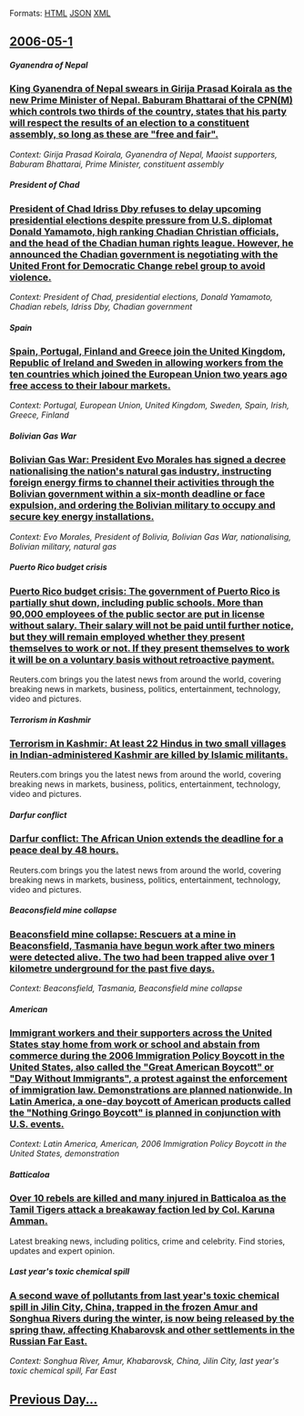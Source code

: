 
Formats: [HTML](2006/05/1/index.html)  [JSON](2006/05/1/index.json)  [XML](2006/05/1/index.xml)  

## [2006-05-1](/news/2006/05/1/index.md)

##### Gyanendra of Nepal
### [ King Gyanendra of Nepal swears in Girija Prasad Koirala as the new Prime Minister of Nepal. Baburam Bhattarai of the CPN(M) which controls two thirds of the country, states that his party will respect the results of an election to a constituent assembly, so long as these are "free and fair". ](/news/2006/05/1/king-gyanendra-of-nepal-swears-in-girija-prasad-koirala-as-the-new-prime-minister-of-nepal-baburam-bhattarai-of-the-cpn-m-which-controls.md)
_Context: Girija Prasad Koirala, Gyanendra of Nepal, Maoist supporters, Baburam Bhattarai, Prime Minister, constituent assembly_

##### President of Chad
### [ President of Chad Idriss Dby refuses to delay upcoming presidential elections despite pressure from U.S. diplomat Donald Yamamoto, high ranking Chadian Christian officials, and the head of the Chadian human rights league. However, he announced the Chadian government is negotiating with the United Front for Democratic Change rebel group to avoid violence. ](/news/2006/05/1/president-of-chad-idriss-deby-refuses-to-delay-upcoming-presidential-elections-despite-pressure-from-u-s-diplomat-donald-yamamoto-high-ra.md)
_Context: President of Chad, presidential elections, Donald Yamamoto, Chadian rebels, Idriss Dby, Chadian government_

##### Spain
### [ Spain, Portugal, Finland and Greece join the United Kingdom, Republic of Ireland and Sweden in allowing workers from the ten countries which joined the European Union two years ago free access to their labour markets. ](/news/2006/05/1/spain-portugal-finland-and-greece-join-the-united-kingdom-republic-of-ireland-and-sweden-in-allowing-workers-from-the-ten-countries-whic.md)
_Context: Portugal, European Union, United Kingdom, Sweden, Spain, Irish, Greece, Finland_

##### Bolivian Gas War
### [ Bolivian Gas War: President Evo Morales has signed a decree nationalising the nation's natural gas industry, instructing foreign energy firms to channel their activities through the Bolivian government within a six-month deadline or face expulsion, and ordering the Bolivian military to occupy and secure key energy installations. ](/news/2006/05/1/bolivian-gas-war-president-evo-morales-has-signed-a-decree-nationalising-the-nation-s-natural-gas-industry-instructing-foreign-energy-fir.md)
_Context: Evo Morales, President of Bolivia, Bolivian Gas War, nationalising, Bolivian military, natural gas_

##### Puerto Rico budget crisis
### [ Puerto Rico budget crisis: The government of Puerto Rico is partially shut down, including public schools. More than 90,000 employees of the public sector are put in license without salary. Their salary will not be paid until further notice, but they will remain employed whether they present themselves to work or not. If they present themselves to work it will be on a voluntary basis without retroactive payment. ](/news/2006/05/1/puerto-rico-budget-crisis-the-government-of-puerto-rico-is-partially-shut-down-including-public-schools-more-than-90-000-employees-of-th.md)
Reuters.com brings you the latest news from around the world, covering breaking news in markets, business, politics, entertainment, technology, video and pictures.

##### Terrorism in Kashmir
### [ Terrorism in Kashmir: At least 22 Hindus in two small villages in Indian-administered Kashmir are killed by Islamic militants. ](/news/2006/05/1/terrorism-in-kashmir-at-least-22-hindus-in-two-small-villages-in-indian-administered-kashmir-are-killed-by-islamic-militants.md)
Reuters.com brings you the latest news from around the world, covering breaking news in markets, business, politics, entertainment, technology, video and pictures.

##### Darfur conflict
### [ Darfur conflict: The African Union extends the deadline for a peace deal by 48 hours. ](/news/2006/05/1/darfur-conflict-the-african-union-extends-the-deadline-for-a-peace-deal-by-48-hours.md)
Reuters.com brings you the latest news from around the world, covering breaking news in markets, business, politics, entertainment, technology, video and pictures.

##### Beaconsfield mine collapse
### [ Beaconsfield mine collapse: Rescuers at a mine in Beaconsfield, Tasmania have begun work after two miners were detected alive. The two had been trapped alive over 1 kilometre underground for the past five days. ](/news/2006/05/1/beaconsfield-mine-collapse-rescuers-at-a-mine-in-beaconsfield-tasmania-have-begun-work-after-two-miners-were-detected-alive-the-two-had.md)
_Context: Beaconsfield, Tasmania, Beaconsfield mine collapse_

##### American
### [ Immigrant workers and their supporters across the United States stay home from work or school and abstain from commerce during the 2006 Immigration Policy Boycott in the United States, also called the "Great American Boycott" or "Day Without Immigrants", a protest against the enforcement of immigration law. Demonstrations are planned nationwide. In Latin America, a one-day boycott of American products called the "Nothing Gringo Boycott" is planned in conjunction with U.S. events. ](/news/2006/05/1/immigrant-workers-and-their-supporters-across-the-united-states-stay-home-from-work-or-school-and-abstain-from-commerce-during-the-2006-imm.md)
_Context: Latin America, American, 2006 Immigration Policy Boycott in the United States, demonstration_

##### Batticaloa
### [ Over 10 rebels are killed and many injured in Batticaloa as the Tamil Tigers attack a breakaway faction led by Col. Karuna Amman. ](/news/2006/05/1/over-10-rebels-are-killed-and-many-injured-in-batticaloa-as-the-tamil-tigers-attack-a-breakaway-faction-led-by-col-karuna-amman.md)
Latest breaking news, including politics, crime and celebrity. Find stories, updates and expert opinion.

##### Last year's toxic chemical spill
### [ A second wave of pollutants from last year's toxic chemical spill in Jilin City, China, trapped in the frozen Amur and Songhua Rivers during the winter, is now being released by the spring thaw, affecting Khabarovsk and other settlements in the Russian Far East. ](/news/2006/05/1/a-second-wave-of-pollutants-from-last-year-s-toxic-chemical-spill-in-jilin-city-china-trapped-in-the-frozen-amur-and-songhua-rivers-durin.md)
_Context: Songhua River, Amur, Khabarovsk, China, Jilin City, last year's toxic chemical spill, Far East_

## [Previous Day...](/news/2006/04/30/index.md)

